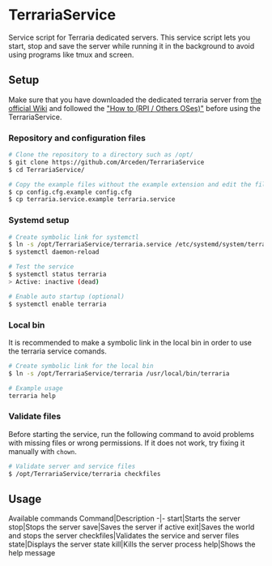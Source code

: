 # TerrariaService
Service script for Terraria dedicated servers.
This service script lets you start, stop and save the server while running it in the background to avoid using programs like tmux and screen.

## Setup
Make sure that you have downloaded the dedicated terraria server from [the official Wiki]([url](https://terraria.wiki.gg/wiki/Server#Downloads)) and followed the ["How to (RPI / Others OSes)"]([url](https://terraria.wiki.gg/wiki/Server#How_to_(RPI_/_Others_OSes))) before using the TerrariaService.

### Repository and configuration files
```bash
# Clone the repository to a directory such as /opt/
$ git clone https://github.com/Arceden/TerrariaService
$ cd TerrariaService/
```

```bash
# Copy the example files without the example extension and edit the files.
$ cp config.cfg.example config.cfg
$ cp terraria.service.example terraria.service
```

### Systemd setup
```bash
# Create symbolic link for systemctl
$ ln -s /opt/TerrariaService/terraria.service /etc/systemd/system/terraria.service
$ systemctl daemon-reload

# Test the service
$ systemctl status terraria
> Active: inactive (dead)

# Enable auto startup (optional)
$ systemctl enable terraria
```

### Local bin
It is recommended to make a symbolic link in the local bin in order to use the terraria service comands.
```bash
# Create symbolic link for the local bin
$ ln -s /opt/TerrariaService/terraria /usr/local/bin/terraria

# Example usage
terraria help
```

### Validate files
Before starting the service, run the following command to avoid problems with missing files or wrong permissions. If it does not work, try fixing it manually with ```chown```.
```bash
# Validate server and service files
$ /opt/TerrariaService/terraria checkfiles
```

## Usage
Available commands
Command|Description
-|-
start|Starts the server
stop|Stops the server
save|Saves the server if active
exit|Saves the world and stops the server
checkfiles|Validates the service and server files
state|Displays the server state
kill|Kills the server process
help|Shows the help message
